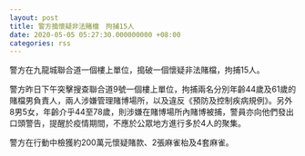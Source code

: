 ```yaml
---
layout: post
title: 警方搗懷疑非法賭檔　拘捕15人
date: 2020-05-05 05:27:30.000000000 +08:00
categories: rss
---
```


警方在九龍城聯合道一個樓上單位，搗破一個懷疑非法賭檔，拘捕15人。

警方昨日下午突擊搜查聯合道9號一個樓上單位，拘捕兩名分別年齡44歲及61歲的賭檔男負責人，兩人涉嫌管理賭博場所，以及違反《預防及控制疾病規例》。另外8男5女，年齡介乎44至78歲，則涉嫌在賭博場所內賭博被捕，警員亦向他們發出口頭警告，提醒於疫情期間，不應於公眾地方進行多於4人的聚集。

警方在行動中檢獲約200萬元懷疑賭款、2張麻雀枱及4套麻雀。

